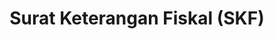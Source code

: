 ---
id: 5
title: Surat Keterangan Fiskal (SKF)
linkurl: https://docs.google.com/document/d/1DEfVqH2Nm6lnKtHWGx2EmoEkMeWZort71U-eub76MJY/edit?usp=drivesdk
fitur: resume
category: kup
topik: Umum
type: word
tgl: 11 Desember 2019
---